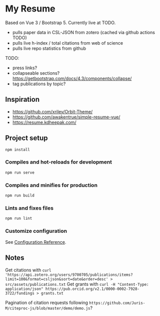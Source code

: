 # My Resume

Based on Vue 3 / Bootstrap 5.
Currently live at TODO.

* pulls paper data in CSL-JSON from zotero (cached via github actions TODO)
* pulls live h-index / total citations from web of science
* pulls live repo statistics from github


TODO:
* press links?
* collapseable sections? https://getbootstrap.com/docs/4.3/components/collapse/
* tag publications by topic?

## Inspiration

* https://github.com/xriley/Orbit-Theme/
* https://github.com/awakentrue/simple-resume-vue/
* https://resume.kdheepak.com/

## Project setup
```
npm install
```

### Compiles and hot-reloads for development
```
npm run serve
```

### Compiles and minifies for production
```
npm run build
```

### Lints and fixes files
```
npm run lint
```

### Customize configuration
See [Configuration Reference](https://cli.vuejs.org/config/).



## Notes

Get citations with `curl 'https://api.zotero.org/users/9700705/publications/items?limit=100&format=csljson&sort=date&order=desc' > src/assets/publications.txt`
Get grants with `curl -H "Content-Type: application/json" https://pub.orcid.org/v2.1/0000-0002-7928-3722/fundings > grants.txt`

Pagination of citation requests following `https://github.com/Juris-M/citeproc-js/blob/master/demo/demo.js`?